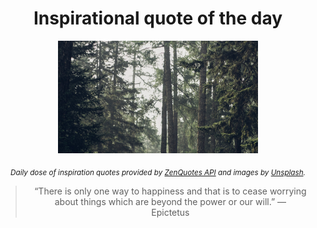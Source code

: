 
<div align="center">

# Inspirational quote of the day

<img src="./data/photo.jpeg" alt="Beautiful nature photo" width="320" height="180">

<sub><i>Daily dose of inspiration quotes provided by [ZenQuotes API](https://zenquotes.io/) and images by [Unsplash](https://unsplash.com/).</i></sub>


<blockquote>&ldquo;There is only one way to happiness and that is to cease worrying about things which are beyond the power or our will.&rdquo; &mdash; <footer>Epictetus</footer></blockquote>

</div>

